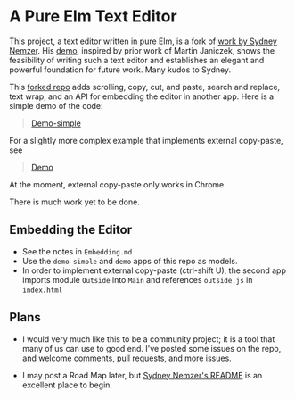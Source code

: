 # A Pure Elm Text Editor


This project, a text editor written in pure Elm, is a fork of 
[work by Sydney Nemzer](https://github.com/SidneyNemzer/elm-text-editor).
His [demo](https://sidneynemzer.github.io/elm-text-editor/), 
 inspired by prior work of Martin Janiczek, shows the 
feasibility of writing such a text editor and establishes an elegant and powerful foundation for future work.  Many kudos to Sydney.


This
[forked repo](https://github.com/jxxcarlson/elm-text-editor-simple) adds 
scrolling, copy, cut, and paste, search and replace, text wrap,
and an API for embedding the editor in another app.  Here is a simple demo of the code:

> [Demo-simple](https://jxxcarlson.github.io/app/editor-simple/index.html)

For a slightly more complex example that implements external
copy-paste, see

> [Demo](https://jxxcarlson.github.io/app/editor/index.html)

At the moment, external copy-paste only works in Chrome.

There is much work yet to be done.


## Embedding the Editor

- See the notes in `Embedding.md`
- Use the `demo-simple` and `demo` apps of this repo as models.
- In order to implement external copy-paste (ctrl-shift U), the second app imports module `Outside` into `Main` and references `outside.js` in `index.html`


## Plans

- I would very much like this to be a community project; it is a tool that many of us can use to good end. I've posted some issues on the repo, and welcome comments, pull requests, and more issues.


- I may post a Road Map later, but [Sydney Nemzer's README](https://github.com/SidneyNemzer/elm-text-editor/blob/master/README.md) is an excellent place to begin.


 


